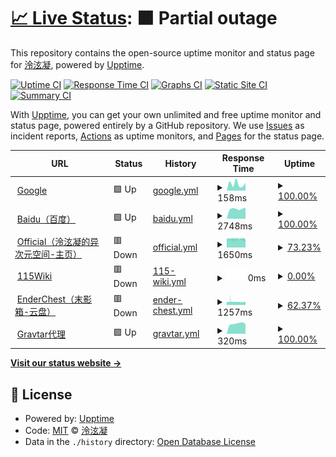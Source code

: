 # [📈 Live Status](https://status.lxnchan.cn): <!--live status--> **🟧 Partial outage**

This repository contains the open-source uptime monitor and status page for [泠泫凝](https://LxnChan.cn), powered by [Upptime](https://github.com/upptime/upptime).

[![Uptime CI](https://github.com/LxnChan/status/workflows/Uptime%20CI/badge.svg)](https://github.com/LxnChan/status/actions?query=workflow%3A%22Uptime+CI%22)
[![Response Time CI](https://github.com/LxnChan/status/workflows/Response%20Time%20CI/badge.svg)](https://github.com/LxnChan/status/actions?query=workflow%3A%22Response+Time+CI%22)
[![Graphs CI](https://github.com/LxnChan/status/workflows/Graphs%20CI/badge.svg)](https://github.com/LxnChan/status/actions?query=workflow%3A%22Graphs+CI%22)
[![Static Site CI](https://github.com/LxnChan/status/workflows/Static%20Site%20CI/badge.svg)](https://github.com/LxnChan/status/actions?query=workflow%3A%22Static+Site+CI%22)
[![Summary CI](https://github.com/LxnChan/status/workflows/Summary%20CI/badge.svg)](https://github.com/LxnChan/status/actions?query=workflow%3A%22Summary+CI%22)

With [Upptime](https://upptime.js.org), you can get your own unlimited and free uptime monitor and status page, powered entirely by a GitHub repository. We use [Issues](https://github.com/LxnChan/status/issues) as incident reports, [Actions](https://github.com/LxnChan/status/actions) as uptime monitors, and [Pages](https://status.lxnchan.cn) for the status page.

<!--start: status pages-->
<!-- This summary is generated by Upptime (https://github.com/upptime/upptime) -->
<!-- Do not edit this manually, your changes will be overwritten -->
<!-- prettier-ignore -->
| URL | Status | History | Response Time | Uptime |
| --- | ------ | ------- | ------------- | ------ |
| <img alt="" src="https://icons.duckduckgo.com/ip3/www.google.com.ico" height="13"> [Google](https://www.google.com) | 🟩 Up | [google.yml](https://github.com/LxnChan/status/commits/HEAD/history/google.yml) | <details><summary><img alt="Response time graph" src="./graphs/google/response-time-week.png" height="20"> 158ms</summary><br><a href="https://status.lxnchan.cn/history/google"><img alt="Response time 106" src="https://img.shields.io/endpoint?url=https%3A%2F%2Fraw.githubusercontent.com%2FLxnChan%2Fstatus%2FHEAD%2Fapi%2Fgoogle%2Fresponse-time.json"></a><br><a href="https://status.lxnchan.cn/history/google"><img alt="24-hour response time 0" src="https://img.shields.io/endpoint?url=https%3A%2F%2Fraw.githubusercontent.com%2FLxnChan%2Fstatus%2FHEAD%2Fapi%2Fgoogle%2Fresponse-time-day.json"></a><br><a href="https://status.lxnchan.cn/history/google"><img alt="7-day response time 158" src="https://img.shields.io/endpoint?url=https%3A%2F%2Fraw.githubusercontent.com%2FLxnChan%2Fstatus%2FHEAD%2Fapi%2Fgoogle%2Fresponse-time-week.json"></a><br><a href="https://status.lxnchan.cn/history/google"><img alt="30-day response time 109" src="https://img.shields.io/endpoint?url=https%3A%2F%2Fraw.githubusercontent.com%2FLxnChan%2Fstatus%2FHEAD%2Fapi%2Fgoogle%2Fresponse-time-month.json"></a><br><a href="https://status.lxnchan.cn/history/google"><img alt="1-year response time 105" src="https://img.shields.io/endpoint?url=https%3A%2F%2Fraw.githubusercontent.com%2FLxnChan%2Fstatus%2FHEAD%2Fapi%2Fgoogle%2Fresponse-time-year.json"></a></details> | <details><summary><a href="https://status.lxnchan.cn/history/google">100.00%</a></summary><a href="https://status.lxnchan.cn/history/google"><img alt="All-time uptime 100.00%" src="https://img.shields.io/endpoint?url=https%3A%2F%2Fraw.githubusercontent.com%2FLxnChan%2Fstatus%2FHEAD%2Fapi%2Fgoogle%2Fuptime.json"></a><br><a href="https://status.lxnchan.cn/history/google"><img alt="24-hour uptime 100.00%" src="https://img.shields.io/endpoint?url=https%3A%2F%2Fraw.githubusercontent.com%2FLxnChan%2Fstatus%2FHEAD%2Fapi%2Fgoogle%2Fuptime-day.json"></a><br><a href="https://status.lxnchan.cn/history/google"><img alt="7-day uptime 100.00%" src="https://img.shields.io/endpoint?url=https%3A%2F%2Fraw.githubusercontent.com%2FLxnChan%2Fstatus%2FHEAD%2Fapi%2Fgoogle%2Fuptime-week.json"></a><br><a href="https://status.lxnchan.cn/history/google"><img alt="30-day uptime 100.00%" src="https://img.shields.io/endpoint?url=https%3A%2F%2Fraw.githubusercontent.com%2FLxnChan%2Fstatus%2FHEAD%2Fapi%2Fgoogle%2Fuptime-month.json"></a><br><a href="https://status.lxnchan.cn/history/google"><img alt="1-year uptime 99.99%" src="https://img.shields.io/endpoint?url=https%3A%2F%2Fraw.githubusercontent.com%2FLxnChan%2Fstatus%2FHEAD%2Fapi%2Fgoogle%2Fuptime-year.json"></a></details>
| <img alt="" src="https://icons.duckduckgo.com/ip3/www.baidu.com.ico" height="13"> [Baidu（百度）](https://www.baidu.com) | 🟩 Up | [baidu.yml](https://github.com/LxnChan/status/commits/HEAD/history/baidu.yml) | <details><summary><img alt="Response time graph" src="./graphs/baidu/response-time-week.png" height="20"> 2748ms</summary><br><a href="https://status.lxnchan.cn/history/baidu"><img alt="Response time 2148" src="https://img.shields.io/endpoint?url=https%3A%2F%2Fraw.githubusercontent.com%2FLxnChan%2Fstatus%2FHEAD%2Fapi%2Fbaidu%2Fresponse-time.json"></a><br><a href="https://status.lxnchan.cn/history/baidu"><img alt="24-hour response time 0" src="https://img.shields.io/endpoint?url=https%3A%2F%2Fraw.githubusercontent.com%2FLxnChan%2Fstatus%2FHEAD%2Fapi%2Fbaidu%2Fresponse-time-day.json"></a><br><a href="https://status.lxnchan.cn/history/baidu"><img alt="7-day response time 2748" src="https://img.shields.io/endpoint?url=https%3A%2F%2Fraw.githubusercontent.com%2FLxnChan%2Fstatus%2FHEAD%2Fapi%2Fbaidu%2Fresponse-time-week.json"></a><br><a href="https://status.lxnchan.cn/history/baidu"><img alt="30-day response time 2368" src="https://img.shields.io/endpoint?url=https%3A%2F%2Fraw.githubusercontent.com%2FLxnChan%2Fstatus%2FHEAD%2Fapi%2Fbaidu%2Fresponse-time-month.json"></a><br><a href="https://status.lxnchan.cn/history/baidu"><img alt="1-year response time 2153" src="https://img.shields.io/endpoint?url=https%3A%2F%2Fraw.githubusercontent.com%2FLxnChan%2Fstatus%2FHEAD%2Fapi%2Fbaidu%2Fresponse-time-year.json"></a></details> | <details><summary><a href="https://status.lxnchan.cn/history/baidu">100.00%</a></summary><a href="https://status.lxnchan.cn/history/baidu"><img alt="All-time uptime 99.82%" src="https://img.shields.io/endpoint?url=https%3A%2F%2Fraw.githubusercontent.com%2FLxnChan%2Fstatus%2FHEAD%2Fapi%2Fbaidu%2Fuptime.json"></a><br><a href="https://status.lxnchan.cn/history/baidu"><img alt="24-hour uptime 100.00%" src="https://img.shields.io/endpoint?url=https%3A%2F%2Fraw.githubusercontent.com%2FLxnChan%2Fstatus%2FHEAD%2Fapi%2Fbaidu%2Fuptime-day.json"></a><br><a href="https://status.lxnchan.cn/history/baidu"><img alt="7-day uptime 100.00%" src="https://img.shields.io/endpoint?url=https%3A%2F%2Fraw.githubusercontent.com%2FLxnChan%2Fstatus%2FHEAD%2Fapi%2Fbaidu%2Fuptime-week.json"></a><br><a href="https://status.lxnchan.cn/history/baidu"><img alt="30-day uptime 100.00%" src="https://img.shields.io/endpoint?url=https%3A%2F%2Fraw.githubusercontent.com%2FLxnChan%2Fstatus%2FHEAD%2Fapi%2Fbaidu%2Fuptime-month.json"></a><br><a href="https://status.lxnchan.cn/history/baidu"><img alt="1-year uptime 99.92%" src="https://img.shields.io/endpoint?url=https%3A%2F%2Fraw.githubusercontent.com%2FLxnChan%2Fstatus%2FHEAD%2Fapi%2Fbaidu%2Fuptime-year.json"></a></details>
| <img alt="" src="https://icons.duckduckgo.com/ip3/lxnchan.cn.ico" height="13"> [Official（泠泫凝的异次元空间-主页）](https://lxnchan.cn) | 🟥 Down | [official.yml](https://github.com/LxnChan/status/commits/HEAD/history/official.yml) | <details><summary><img alt="Response time graph" src="./graphs/official/response-time-week.png" height="20"> 1650ms</summary><br><a href="https://status.lxnchan.cn/history/official"><img alt="Response time 1780" src="https://img.shields.io/endpoint?url=https%3A%2F%2Fraw.githubusercontent.com%2FLxnChan%2Fstatus%2FHEAD%2Fapi%2Fofficial%2Fresponse-time.json"></a><br><a href="https://status.lxnchan.cn/history/official"><img alt="24-hour response time 1587" src="https://img.shields.io/endpoint?url=https%3A%2F%2Fraw.githubusercontent.com%2FLxnChan%2Fstatus%2FHEAD%2Fapi%2Fofficial%2Fresponse-time-day.json"></a><br><a href="https://status.lxnchan.cn/history/official"><img alt="7-day response time 1650" src="https://img.shields.io/endpoint?url=https%3A%2F%2Fraw.githubusercontent.com%2FLxnChan%2Fstatus%2FHEAD%2Fapi%2Fofficial%2Fresponse-time-week.json"></a><br><a href="https://status.lxnchan.cn/history/official"><img alt="30-day response time 1714" src="https://img.shields.io/endpoint?url=https%3A%2F%2Fraw.githubusercontent.com%2FLxnChan%2Fstatus%2FHEAD%2Fapi%2Fofficial%2Fresponse-time-month.json"></a><br><a href="https://status.lxnchan.cn/history/official"><img alt="1-year response time 1768" src="https://img.shields.io/endpoint?url=https%3A%2F%2Fraw.githubusercontent.com%2FLxnChan%2Fstatus%2FHEAD%2Fapi%2Fofficial%2Fresponse-time-year.json"></a></details> | <details><summary><a href="https://status.lxnchan.cn/history/official">73.23%</a></summary><a href="https://status.lxnchan.cn/history/official"><img alt="All-time uptime 99.64%" src="https://img.shields.io/endpoint?url=https%3A%2F%2Fraw.githubusercontent.com%2FLxnChan%2Fstatus%2FHEAD%2Fapi%2Fofficial%2Fuptime.json"></a><br><a href="https://status.lxnchan.cn/history/official"><img alt="24-hour uptime 67.79%" src="https://img.shields.io/endpoint?url=https%3A%2F%2Fraw.githubusercontent.com%2FLxnChan%2Fstatus%2FHEAD%2Fapi%2Fofficial%2Fuptime-day.json"></a><br><a href="https://status.lxnchan.cn/history/official"><img alt="7-day uptime 73.23%" src="https://img.shields.io/endpoint?url=https%3A%2F%2Fraw.githubusercontent.com%2FLxnChan%2Fstatus%2FHEAD%2Fapi%2Fofficial%2Fuptime-week.json"></a><br><a href="https://status.lxnchan.cn/history/official"><img alt="30-day uptime 92.00%" src="https://img.shields.io/endpoint?url=https%3A%2F%2Fraw.githubusercontent.com%2FLxnChan%2Fstatus%2FHEAD%2Fapi%2Fofficial%2Fuptime-month.json"></a><br><a href="https://status.lxnchan.cn/history/official"><img alt="1-year uptime 99.33%" src="https://img.shields.io/endpoint?url=https%3A%2F%2Fraw.githubusercontent.com%2FLxnChan%2Fstatus%2FHEAD%2Fapi%2Fofficial%2Fuptime-year.json"></a></details>
| <img alt="" src="https://icons.duckduckgo.com/ip3/115.anavi.cn.ico" height="13"> [115Wiki](https://115.anavi.cn) | 🟥 Down | [115-wiki.yml](https://github.com/LxnChan/status/commits/HEAD/history/115-wiki.yml) | <details><summary><img alt="Response time graph" src="./graphs/115-wiki/response-time-week.png" height="20"> 0ms</summary><br><a href="https://status.lxnchan.cn/history/115-wiki"><img alt="Response time 2305" src="https://img.shields.io/endpoint?url=https%3A%2F%2Fraw.githubusercontent.com%2FLxnChan%2Fstatus%2FHEAD%2Fapi%2F115-wiki%2Fresponse-time.json"></a><br><a href="https://status.lxnchan.cn/history/115-wiki"><img alt="24-hour response time 0" src="https://img.shields.io/endpoint?url=https%3A%2F%2Fraw.githubusercontent.com%2FLxnChan%2Fstatus%2FHEAD%2Fapi%2F115-wiki%2Fresponse-time-day.json"></a><br><a href="https://status.lxnchan.cn/history/115-wiki"><img alt="7-day response time 0" src="https://img.shields.io/endpoint?url=https%3A%2F%2Fraw.githubusercontent.com%2FLxnChan%2Fstatus%2FHEAD%2Fapi%2F115-wiki%2Fresponse-time-week.json"></a><br><a href="https://status.lxnchan.cn/history/115-wiki"><img alt="30-day response time 0" src="https://img.shields.io/endpoint?url=https%3A%2F%2Fraw.githubusercontent.com%2FLxnChan%2Fstatus%2FHEAD%2Fapi%2F115-wiki%2Fresponse-time-month.json"></a><br><a href="https://status.lxnchan.cn/history/115-wiki"><img alt="1-year response time 2317" src="https://img.shields.io/endpoint?url=https%3A%2F%2Fraw.githubusercontent.com%2FLxnChan%2Fstatus%2FHEAD%2Fapi%2F115-wiki%2Fresponse-time-year.json"></a></details> | <details><summary><a href="https://status.lxnchan.cn/history/115-wiki">0.00%</a></summary><a href="https://status.lxnchan.cn/history/115-wiki"><img alt="All-time uptime 32.50%" src="https://img.shields.io/endpoint?url=https%3A%2F%2Fraw.githubusercontent.com%2FLxnChan%2Fstatus%2FHEAD%2Fapi%2F115-wiki%2Fuptime.json"></a><br><a href="https://status.lxnchan.cn/history/115-wiki"><img alt="24-hour uptime 0.00%" src="https://img.shields.io/endpoint?url=https%3A%2F%2Fraw.githubusercontent.com%2FLxnChan%2Fstatus%2FHEAD%2Fapi%2F115-wiki%2Fuptime-day.json"></a><br><a href="https://status.lxnchan.cn/history/115-wiki"><img alt="7-day uptime 0.00%" src="https://img.shields.io/endpoint?url=https%3A%2F%2Fraw.githubusercontent.com%2FLxnChan%2Fstatus%2FHEAD%2Fapi%2F115-wiki%2Fuptime-week.json"></a><br><a href="https://status.lxnchan.cn/history/115-wiki"><img alt="30-day uptime 1.38%" src="https://img.shields.io/endpoint?url=https%3A%2F%2Fraw.githubusercontent.com%2FLxnChan%2Fstatus%2FHEAD%2Fapi%2F115-wiki%2Fuptime-month.json"></a><br><a href="https://status.lxnchan.cn/history/115-wiki"><img alt="1-year uptime 8.38%" src="https://img.shields.io/endpoint?url=https%3A%2F%2Fraw.githubusercontent.com%2FLxnChan%2Fstatus%2FHEAD%2Fapi%2F115-wiki%2Fuptime-year.json"></a></details>
| <img alt="" src="https://icons.duckduckgo.com/ip3/enderchest.anavi.cn.ico" height="13"> [EnderChest（末影箱-云盘）](https://enderchest.anavi.cn) | 🟥 Down | [ender-chest.yml](https://github.com/LxnChan/status/commits/HEAD/history/ender-chest.yml) | <details><summary><img alt="Response time graph" src="./graphs/ender-chest/response-time-week.png" height="20"> 1257ms</summary><br><a href="https://status.lxnchan.cn/history/ender-chest"><img alt="Response time 1408" src="https://img.shields.io/endpoint?url=https%3A%2F%2Fraw.githubusercontent.com%2FLxnChan%2Fstatus%2FHEAD%2Fapi%2Fender-chest%2Fresponse-time.json"></a><br><a href="https://status.lxnchan.cn/history/ender-chest"><img alt="24-hour response time 1198" src="https://img.shields.io/endpoint?url=https%3A%2F%2Fraw.githubusercontent.com%2FLxnChan%2Fstatus%2FHEAD%2Fapi%2Fender-chest%2Fresponse-time-day.json"></a><br><a href="https://status.lxnchan.cn/history/ender-chest"><img alt="7-day response time 1257" src="https://img.shields.io/endpoint?url=https%3A%2F%2Fraw.githubusercontent.com%2FLxnChan%2Fstatus%2FHEAD%2Fapi%2Fender-chest%2Fresponse-time-week.json"></a><br><a href="https://status.lxnchan.cn/history/ender-chest"><img alt="30-day response time 1273" src="https://img.shields.io/endpoint?url=https%3A%2F%2Fraw.githubusercontent.com%2FLxnChan%2Fstatus%2FHEAD%2Fapi%2Fender-chest%2Fresponse-time-month.json"></a><br><a href="https://status.lxnchan.cn/history/ender-chest"><img alt="1-year response time 1401" src="https://img.shields.io/endpoint?url=https%3A%2F%2Fraw.githubusercontent.com%2FLxnChan%2Fstatus%2FHEAD%2Fapi%2Fender-chest%2Fresponse-time-year.json"></a></details> | <details><summary><a href="https://status.lxnchan.cn/history/ender-chest">62.37%</a></summary><a href="https://status.lxnchan.cn/history/ender-chest"><img alt="All-time uptime 99.61%" src="https://img.shields.io/endpoint?url=https%3A%2F%2Fraw.githubusercontent.com%2FLxnChan%2Fstatus%2FHEAD%2Fapi%2Fender-chest%2Fuptime.json"></a><br><a href="https://status.lxnchan.cn/history/ender-chest"><img alt="24-hour uptime 48.95%" src="https://img.shields.io/endpoint?url=https%3A%2F%2Fraw.githubusercontent.com%2FLxnChan%2Fstatus%2FHEAD%2Fapi%2Fender-chest%2Fuptime-day.json"></a><br><a href="https://status.lxnchan.cn/history/ender-chest"><img alt="7-day uptime 62.37%" src="https://img.shields.io/endpoint?url=https%3A%2F%2Fraw.githubusercontent.com%2FLxnChan%2Fstatus%2FHEAD%2Fapi%2Fender-chest%2Fuptime-week.json"></a><br><a href="https://status.lxnchan.cn/history/ender-chest"><img alt="30-day uptime 91.34%" src="https://img.shields.io/endpoint?url=https%3A%2F%2Fraw.githubusercontent.com%2FLxnChan%2Fstatus%2FHEAD%2Fapi%2Fender-chest%2Fuptime-month.json"></a><br><a href="https://status.lxnchan.cn/history/ender-chest"><img alt="1-year uptime 99.28%" src="https://img.shields.io/endpoint?url=https%3A%2F%2Fraw.githubusercontent.com%2FLxnChan%2Fstatus%2FHEAD%2Fapi%2Fender-chest%2Fuptime-year.json"></a></details>
| <img alt="" src="https://icons.duckduckgo.com/ip3/gravatar.arlxn.top.ico" height="13"> [Gravtar代理](https://gravatar.arlxn.top) | 🟩 Up | [gravtar.yml](https://github.com/LxnChan/status/commits/HEAD/history/gravtar.yml) | <details><summary><img alt="Response time graph" src="./graphs/gravtar/response-time-week.png" height="20"> 320ms</summary><br><a href="https://status.lxnchan.cn/history/gravtar"><img alt="Response time 279" src="https://img.shields.io/endpoint?url=https%3A%2F%2Fraw.githubusercontent.com%2FLxnChan%2Fstatus%2FHEAD%2Fapi%2Fgravtar%2Fresponse-time.json"></a><br><a href="https://status.lxnchan.cn/history/gravtar"><img alt="24-hour response time 0" src="https://img.shields.io/endpoint?url=https%3A%2F%2Fraw.githubusercontent.com%2FLxnChan%2Fstatus%2FHEAD%2Fapi%2Fgravtar%2Fresponse-time-day.json"></a><br><a href="https://status.lxnchan.cn/history/gravtar"><img alt="7-day response time 320" src="https://img.shields.io/endpoint?url=https%3A%2F%2Fraw.githubusercontent.com%2FLxnChan%2Fstatus%2FHEAD%2Fapi%2Fgravtar%2Fresponse-time-week.json"></a><br><a href="https://status.lxnchan.cn/history/gravtar"><img alt="30-day response time 295" src="https://img.shields.io/endpoint?url=https%3A%2F%2Fraw.githubusercontent.com%2FLxnChan%2Fstatus%2FHEAD%2Fapi%2Fgravtar%2Fresponse-time-month.json"></a><br><a href="https://status.lxnchan.cn/history/gravtar"><img alt="1-year response time 274" src="https://img.shields.io/endpoint?url=https%3A%2F%2Fraw.githubusercontent.com%2FLxnChan%2Fstatus%2FHEAD%2Fapi%2Fgravtar%2Fresponse-time-year.json"></a></details> | <details><summary><a href="https://status.lxnchan.cn/history/gravtar">100.00%</a></summary><a href="https://status.lxnchan.cn/history/gravtar"><img alt="All-time uptime 100.00%" src="https://img.shields.io/endpoint?url=https%3A%2F%2Fraw.githubusercontent.com%2FLxnChan%2Fstatus%2FHEAD%2Fapi%2Fgravtar%2Fuptime.json"></a><br><a href="https://status.lxnchan.cn/history/gravtar"><img alt="24-hour uptime 100.00%" src="https://img.shields.io/endpoint?url=https%3A%2F%2Fraw.githubusercontent.com%2FLxnChan%2Fstatus%2FHEAD%2Fapi%2Fgravtar%2Fuptime-day.json"></a><br><a href="https://status.lxnchan.cn/history/gravtar"><img alt="7-day uptime 100.00%" src="https://img.shields.io/endpoint?url=https%3A%2F%2Fraw.githubusercontent.com%2FLxnChan%2Fstatus%2FHEAD%2Fapi%2Fgravtar%2Fuptime-week.json"></a><br><a href="https://status.lxnchan.cn/history/gravtar"><img alt="30-day uptime 100.00%" src="https://img.shields.io/endpoint?url=https%3A%2F%2Fraw.githubusercontent.com%2FLxnChan%2Fstatus%2FHEAD%2Fapi%2Fgravtar%2Fuptime-month.json"></a><br><a href="https://status.lxnchan.cn/history/gravtar"><img alt="1-year uptime 100.00%" src="https://img.shields.io/endpoint?url=https%3A%2F%2Fraw.githubusercontent.com%2FLxnChan%2Fstatus%2FHEAD%2Fapi%2Fgravtar%2Fuptime-year.json"></a></details>

<!--end: status pages-->

[**Visit our status website →**](https://status.lxnchan.cn)

## 📄 License

- Powered by: [Upptime](https://github.com/upptime/upptime)
- Code: [MIT](./LICENSE) © [泠泫凝](https://LxnChan.cn)
- Data in the `./history` directory: [Open Database License](https://opendatacommons.org/licenses/odbl/1-0/)
